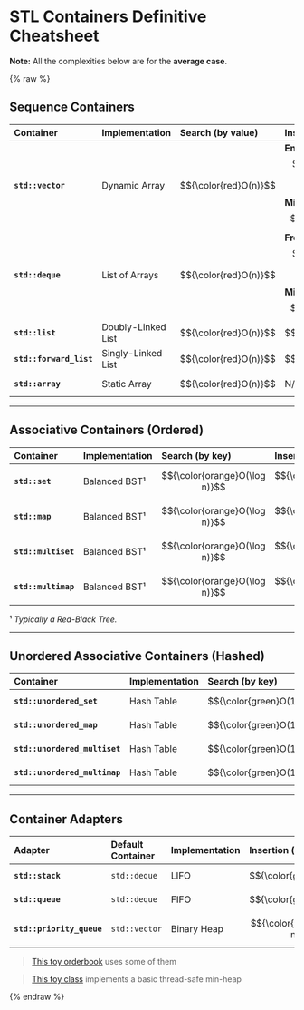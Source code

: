 # STL Containers Definitive Cheatsheet

**Note:** All the complexities below are for the **average case**.

{% raw %}

## Sequence Containers

| Container | Implementation | Search (by value) | Insertion | Removal | Indexable? |
| :--- | :--- | :--- | :--- | :--- | :--- |
| **`std::vector`** | Dynamic Array | $${\color{red}O(n)}$$| **End:**$${\color{green}O(1) \text{ amort.}}$$<br>**Middle:** $${\color{red}O(n)}$$| **End:**$${\color{green}O(1)}$$<br>**Middle:** $${\color{red}O(n)}$$ | ✅ |
| **`std::deque`** | List of Arrays | $${\color{red}O(n)}$$| **Front/Back:**$${\color{green}O(1) \text{ amort.}}$$<br>**Middle:** $${\color{red}O(n)}$$| **Front/Back:**$${\color{green}O(1)}$$<br>**Middle:** $${\color{red}O(n)}$$ | ✅ |
| **`std::list`** | Doubly-Linked List | $${\color{red}O(n)}$$|$${\color{green}O(1)}$$|$${\color{green}O(1)}$$ | ❌ |
| **`std::forward_list`** | Singly-Linked List | $${\color{red}O(n)}$$|$${\color{green}O(1)}$$|$${\color{green}O(1)}$$ | ❌ |
| **`std::array`** | Static Array | $${\color{red}O(n)}$$ | N/A (fixed size) | N/A (fixed size) | ✅ |

-----

## Associative Containers (Ordered)

| Container | Implementation | Search (by key) | Insertion | Removal | Indexable? |
| :--- | :--- | :--- | :--- | :--- | :--- |
| **`std::set`** | Balanced BST¹ | $${\color{orange}O(\log n)}$$|$${\color{orange}O(\log n)}$$|$${\color{orange}O(\log n)}$$ | ❌ |
| **`std::map`** | Balanced BST¹ | $${\color{orange}O(\log n)}$$|$${\color{orange}O(\log n)}$$|$${\color{orange}O(\log n)}$$ | ✅ |
| **`std::multiset`** | Balanced BST¹ | $${\color{orange}O(\log n)}$$|$${\color{orange}O(\log n)}$$|$${\color{orange}O(\log n)}$$ | ❌ |
| **`std::multimap`** | Balanced BST¹ | $${\color{orange}O(\log n)}$$|$${\color{orange}O(\log n)}$$|$${\color{orange}O(\log n)}$$ | ❌ |

¹ *Typically a Red-Black Tree.*

-----

## Unordered Associative Containers (Hashed)

| Container | Implementation | Search (by key) | Insertion | Removal | Indexable? |
| :--- | :--- | :--- | :--- | :--- | :--- |
| **`std::unordered_set`** | Hash Table | $${\color{green}O(1)}$$|$${\color{green}O(1)}$$|$${\color{green}O(1)}$$ | ❌ |
| **`std::unordered_map`** | Hash Table | $${\color{green}O(1)}$$|$${\color{green}O(1)}$$|$${\color{green}O(1)}$$ | ✅ |
| **`std::unordered_multiset`** | Hash Table | $${\color{green}O(1)}$$|$${\color{green}O(1)}$$|$${\color{green}O(1)}$$ | ❌ |
| **`std::unordered_multimap`** | Hash Table | $${\color{green}O(1)}$$|$${\color{green}O(1)}$$|$${\color{green}O(1)}$$ | ❌ |

-----

## Container Adapters

| Adapter | Default Container | Implementation | Insertion (`push`) | Removal (`pop`) | Access (`top`/`front`) |
| :--- | :--- | :--- | :--- | :--- | :--- |
| **`std::stack`** | `std::deque` | LIFO | $${\color{green}O(1)}$$|$${\color{green}O(1)}$$|$${\color{green}O(1)}$$ |
| **`std::queue`** | `std::deque` | FIFO | $${\color{green}O(1)}$$|$${\color{green}O(1)}$$|$${\color{green}O(1)}$$ |
| **`std::priority_queue`** | `std::vector` | Binary Heap | $${\color{orange}O(\log n)}$$|$${\color{orange}O(\log n)}$$|$${\color{green}O(1)}$$ |

> [This toy orderbook](https://github.com/AndreaTorti-01/Cplusplus-intermediate-guide/blob/main/orderbook.cpp) uses some of them

> [This toy class](https://github.com/AndreaTorti-01/Cplusplus-intermediate-guide/blob/main/heap.h) implements a basic thread-safe min-heap

{% endraw %}